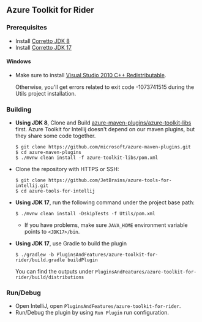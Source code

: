 ## Azure Toolkit for Rider
### Prerequisites
- Install [Corretto JDK 8](https://docs.aws.amazon.com/corretto/latest/corretto-8-ug/downloads-list.html)
- Install [Corretto JDK 17](https://docs.aws.amazon.com/corretto/latest/corretto-17-ug/downloads-list.html)

#### Windows
- Make sure to install [Visual Studio 2010 C++ Redistributable](https://learn.microsoft.com/en-US/cpp/windows/latest-supported-vc-redist?view=msvc-170#visual-studio-2010-vc-100-sp1-no-longer-supported).

  Otherwise, you'll get errors related to exit code -1073741515 during the Utils project installation.

### Building
* **Using JDK 8**, Clone and Build [azure-maven-plugins/azure-toolkit-libs](https://github.com/microsoft/azure-maven-plugins/tree/develop/azure-toolkit-libs) first.
  Azure Toolkit for Intellij doesn't depend on our maven plugins, but they share some code together.
    ```
    $ git clone https://github.com/microsoft/azure-maven-plugins.git
    $ cd azure-maven-plugins
    $ ./mvnw clean install -f azure-toolkit-libs/pom.xml
    ```
* Clone the repository with HTTPS or SSH:
    ```
    $ git clone https://github.com/JetBrains/azure-tools-for-intellij.git
    $ cd azure-tools-for-intellij
    ```
* **Using JDK 17**, run the following command under the project base path:
    ```
    $ ./mvnw clean install -DskipTests -f Utils/pom.xml
    ```
  * If you have problems, make sure `JAVA_HOME` environment variable points to `<JDK17>/bin`.

* **Using JDK 17**, use Gradle to build the plugin
    ```
    $ ./gradlew -b PluginsAndFeatures/azure-toolkit-for-rider/build.gradle buildPlugin
    ```
    You can find the outputs under ```PluginsAndFeatures/azure-toolkit-for-rider/build/distributions```
    
### Run/Debug
* Open IntelliJ, open `PluginsAndFeatures/azure-toolkit-for-rider`.
* Run/Debug the plugin by using `Run Plugin` run configuration.
